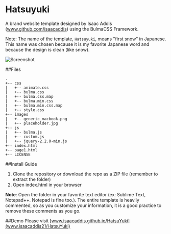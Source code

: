 # Hatsuyuki

A brand website template designed by Isaac Addis (www.github.com/isaacaddis) using the BulmaCSS Framework.

Note: The name of the template, `Hatsuyuki`, means "first snow" in Japanese. This name was chosen because it is my favorite Japanese word and because the design is clean (like snow).


![Screenshot](https://i.imgsafe.org/d89884f4b9.png "Hatsuyuki Screenshot")


##Files
```
.
+-- css
|   +-- animate.css
|   +-- bulma.css
|   +-- bulma.css.map
|   +-- bulma.min.css
|   +-- bulma.min.css.map
|   +-- style.css
+-- images
|   +-- generic_macbook.png
|   +-- placeholder.jpg
+-- js
|   +-- bulma.js
|   +-- custom.js
|   +-- jquery-2.2.0-min.js
+-- index.html
+-- page1.html
+-- LICENSE
```
##Install Guide

1. Clone the repository or download the repo as a ZIP file (remember to extract the folder)
2. Open index.html in your browser

**Note**: Open the folder in your favorite text editor (ex: Sublime Text, Notepad++. Notepad is fine too.). The entire template is heavily commented, so as you customize your information, it is a good practice to remove these comments as you go.

##Demo
Please visit [www.isaacaddis.github.io/HatsuYuki](www.isaacaddis21/HatsuYuki)



